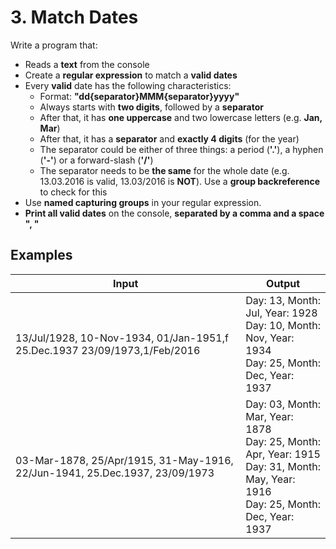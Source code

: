 ﻿# 3.	Match Dates
Write a program that:
- Reads a **text** from the console
- Create a **regular expression** to match a **valid dates**
- Every **valid** date has the following characteristics:
  - Format: **"dd{separator}MMM{separator}yyyy"**
  - Always starts with **two digits**, followed by a **separator**
  - After that, it has **one uppercase** and two lowercase letters (e.g. **Jan, Mar**)
  - After that, it has a **separator** and **exactly 4 digits** (for the year)
  - The separator could be either of three things: a period (**'.'**), a hyphen (**'-'**) or a forward-slash (**'/'**)
  - The separator needs to be **the same** for the whole date (e.g. 13.03.2016 is valid, 13.03/2016 is **NOT**). Use a **group backreference** to 
        check for this
- Use **named capturing groups** in your regular expression.
- **Print all valid dates** on the console, **separated by a comma and a space ", "**

## Examples

|Input|Output|
|---|---|
| 13/Jul/1928, 10-Nov-1934, 01/Jan-1951,f 25.Dec.1937 23/09/1973,1/Feb/2016 |  Day: 13, Month: Jul, Year: 1928  <br />Day: 10, Month: Nov, Year: 1934<br />Day: 25, Month: Dec, Year: 1937|
|03-Mar-1878, 25/Apr/1915, 31-May-1916, 22/Jun-1941, 25.Dec.1937, 23/09/1973   |Day: 03, Month: Mar, Year: 1878<br />Day: 25, Month: Apr, Year: 1915<br />Day: 31, Month: May, Year: 1916<br />Day: 25, Month: Dec, Year: 1937|        
                                           